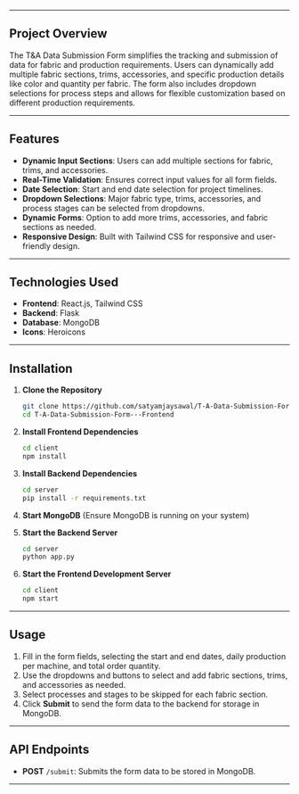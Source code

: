 

---

## Project Overview

The T&A Data Submission Form simplifies the tracking and submission of data for fabric and production requirements. Users can dynamically add multiple fabric sections, trims, accessories, and specific production details like color and quantity per fabric. The form also includes dropdown selections for process steps and allows for flexible customization based on different production requirements.

---

## Features

- **Dynamic Input Sections**: Users can add multiple sections for fabric, trims, and accessories.
- **Real-Time Validation**: Ensures correct input values for all form fields.
- **Date Selection**: Start and end date selection for project timelines.
- **Dropdown Selections**: Major fabric type, trims, accessories, and process stages can be selected from dropdowns.
- **Dynamic Forms**: Option to add more trims, accessories, and fabric sections as needed.
- **Responsive Design**: Built with Tailwind CSS for responsive and user-friendly design.

---

## Technologies Used

- **Frontend**: React.js, Tailwind CSS
- **Backend**: Flask
- **Database**: MongoDB
- **Icons**: Heroicons

---

## Installation

1. **Clone the Repository**
   ```bash
   git clone https://github.com/satyamjaysawal/T-A-Data-Submission-Form---Frontend.git
   cd T-A-Data-Submission-Form---Frontend
   ```

2. **Install Frontend Dependencies**
   ```bash
   cd client
   npm install
   ```

3. **Install Backend Dependencies**
   ```bash
   cd server
   pip install -r requirements.txt
   ```

4. **Start MongoDB** (Ensure MongoDB is running on your system)

5. **Start the Backend Server**
   ```bash
   cd server
   python app.py
   ```

6. **Start the Frontend Development Server**
   ```bash
   cd client
   npm start
   ```

---

## Usage

1. Fill in the form fields, selecting the start and end dates, daily production per machine, and total order quantity.
2. Use the dropdowns and buttons to select and add fabric sections, trims, and accessories as needed.
3. Select processes and stages to be skipped for each fabric section.
4. Click **Submit** to send the form data to the backend for storage in MongoDB.

---

## API Endpoints

- **POST** `/submit`: Submits the form data to be stored in MongoDB.

---
